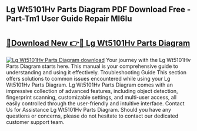 ## Lg Wt5101Hv Parts Diagram PDF Download Free - Part-Tm1 User Guide Repair Ml6lu

# <h2><a href="http://dftr5a.blite.top/?on=Lg+Wt5101Hv+Parts+Diagram">🔗Download New 👉🔴 Lg Wt5101Hv Parts Diagram</a></h2>

[![Lg Wt5101Hv Parts Diagram download](https://i.imgur.com/lujVjoI.png)](http://dftr5a.blite.top/?on=Lg+Wt5101Hv+Parts+Diagram)
Your journey with the Lg Wt5101Hv Parts Diagram starts here. This manual is your comprehensive guide to understanding and using it effectively. Troubleshooting Guide This section offers solutions to common issues encountered while using your Lg Wt5101Hv Parts Diagram. Lg Wt5101Hv Parts Diagram comes with an impressive collection of advanced features, including object detection, fingerprint scanning, customizable settings, and multi-user access, all easily controlled through the user-friendly and intuitive interface. Contact Us for Assistance Lg Wt5101Hv Parts Diagram. Should you have any questions or concerns, please do not hesitate to contact our dedicated customer support team.
